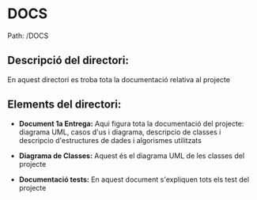 # DOCS

Path: /DOCS

## Descripció del directori:
En aquest directori es troba tota la documentació relativa al projecte

## Elements del directori:

- **Document 1a Entrega:**
Aqui figura tota la documentació del projecte: diagrama UML, casos d'us i diagrama, descripcio de classes i descripcio d'estructures de dades i algorismes utilitzats

- **Diagrama de Classes:**
Aquest és el diagrama UML de les classes del projecte

- **Documentació tests:**
En aquest document s'expliquen tots els test del projecte
